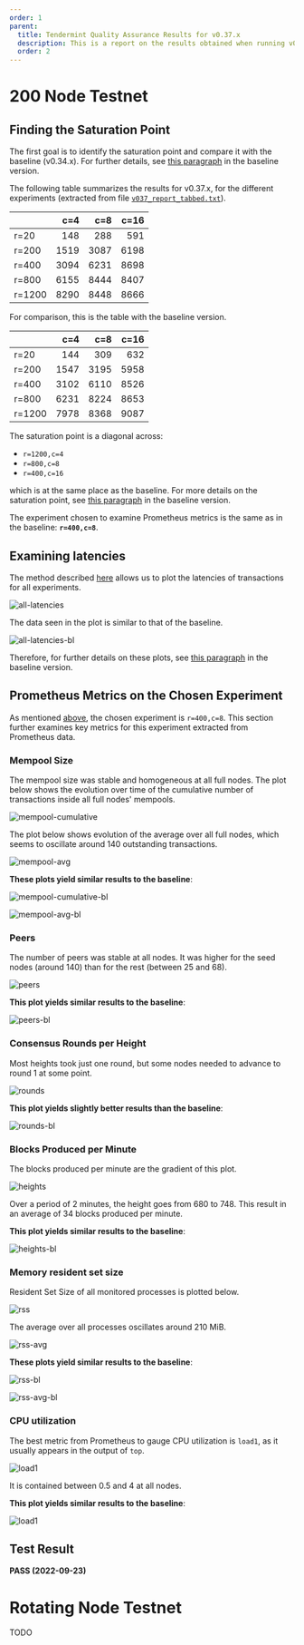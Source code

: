 ```yaml
---
order: 1
parent:
  title: Tendermint Quality Assurance Results for v0.37.x
  description: This is a report on the results obtained when running v0.37.x on testnets
  order: 2
---
```


# 200 Node Testnet

## Finding the Saturation Point

The first goal is to identify the saturation point and compare it with the baseline (v0.34.x).
For further details, see [this paragraph](../v034/README.md#finding-the-saturation-point)
in the baseline version.

The following table summarizes the results for v0.37.x, for the different experiments
(extracted from file [`v037_report_tabbed.txt`](./v037_report_tabbed.txt)).

|        |  c=4 |  c=8 | c=16 |
| :---   | ---: | ---: | ---: |
| r=20   |  148 |  288 |  591 |
| r=200  | 1519 | 3087 | 6198 |
| r=400  | 3094 | 6231 | 8698 |
| r=800  | 6155 | 8444 | 8407 |
| r=1200 | 8290 | 8448 | 8666 |

For comparison, this is the table with the baseline version.

|        |  c=4 |  c=8 | c=16 |
| :---   | ---: | ---: | ---: |
| r=20   |  144 |  309 |  632 |
| r=200  | 1547 | 3195 | 5958 |
| r=400  | 3102 | 6110 | 8526 |
| r=800  | 6231 | 8224 | 8653 |
| r=1200 | 7978 | 8368 | 9087 |

The saturation point is a diagonal across:

* `r=1200,c=4`
* `r=800,c=8`
* `r=400,c=16`

which is at the same place as the baseline. For more details on the saturation point, see
[this paragraph](../v034/README.md#finding-the-saturation-point) in the baseline version.

The experiment chosen to examine Prometheus metrics is the same as in the baseline:
**`r=400,c=8`**.

## Examining latencies

The method described [here](../method.md) allows us to plot the latencies of transactions
for all experiments.

![all-latencies](./all.svg)

The data seen in the plot is similar to that of the baseline.

![all-latencies-bl](../v034/all.svg)

Therefore, for further details on these plots,
see [this paragraph](../v034/README.md#examining-latencies) in the baseline version.

## Prometheus Metrics on the Chosen Experiment

As mentioned [above](#finding-the-saturation-point), the chosen experiment is `r=400,c=8`.
This section further examines key metrics for this experiment extracted from Prometheus data.

### Mempool Size

The mempool size was stable and homogeneous at all full nodes.
The plot below shows the evolution over time of the cumulative number of transactions inside all full nodes' mempools.

![mempool-cumulative](./v037_r400c8_mempool_size.png)

The plot below shows evolution of the average over all full nodes, which seems to oscillate around 140 outstanding transactions.

![mempool-avg](./v037_r400c8_mempool_size_avg.png)

**These plots yield similar results to the baseline**:

![mempool-cumulative-bl](../v034/v034_r400c8_mempool_size.png)

![mempool-avg-bl](../v034/v034_r400c8_mempool_size_avg.png)

### Peers

The number of peers was stable at all nodes.
It was higher for the seed nodes (around 140) than for the rest (between 25 and 68).

![peers](./v037_r400c8_peers.png)

**This plot yields similar results to the baseline**:

![peers-bl](../v034/v034_r400c8_peers.png)

### Consensus Rounds per Height

Most heights took just one round, but some nodes needed to advance to round 1 at some point.

![rounds](./v037_r400c8_rounds.png)

**This plot yields slightly better results than the baseline**:

![rounds-bl](../v034/v034_r400c8_rounds.png)

### Blocks Produced per Minute

The blocks produced per minute are the gradient of this plot.

![heights](./v037_r400c8_heights.png)

Over a period of 2 minutes, the height goes from 680 to 748.
This result in an average of 34 blocks produced per minute.

**This plot yields similar results to the baseline**:

![heights-bl](../v034/v034_r400c8_heights.png)

### Memory resident set size

Resident Set Size of all monitored processes is plotted below.

![rss](./v037_r400c8_rss.png)

The average over all processes oscillates around 210 MiB.

![rss-avg](./v037_r400c8_rss_avg.png)

**These plots yield similar results to the baseline**:

![rss-bl](../v034/v034_r400c8_rss.png)

![rss-avg-bl](../v034/v034_r400c8_rss_avg.png)

### CPU utilization

The best metric from Prometheus to gauge CPU utilization is `load1`, as it usually appears in the output of `top`.

![load1](./v037_r400c8_load1.png)

It is contained between 0.5 and 4 at all nodes.

**This plot yields similar results to the baseline**:

![load1](../v034/v034_r400c8_load1.png)

## Test Result

**PASS (2022-09-23)**

# Rotating Node Testnet

TODO
